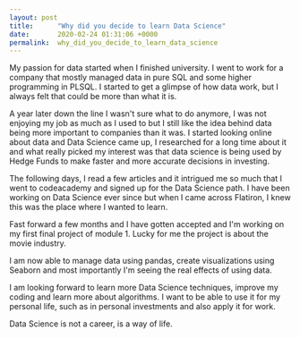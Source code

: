 ```yaml
---
layout: post
title:      "Why did you decide to learn Data Science"
date:       2020-02-24 01:31:06 +0000
permalink:  why_did_you_decide_to_learn_data_science
---
```



My passion for data started when I finished university. I went to work for a company that mostly managed data in pure SQL and some higher programming in PLSQL. I started to get a glimpse of how data work, but I always felt that could be more than what it is.

A year later down the line I wasn't sure what to do anymore, I was not enjoying my job as much as I used to but I still like the idea behind data being more important to companies than it was. I started looking online about data and Data Science came up, I researched for a long time about it and what really picked my interest was that data science is being used by Hedge Funds to make faster and more accurate decisions in investing.

The following days, I read a few articles and it intrigued me so much that I went to codeacademy and signed up for the Data Science path. I have been working on Data Science ever since but when I came across Flatiron, I knew this was the place where I wanted to learn. 

Fast forward a few months and I have gotten accepted and I'm working on my first final project of module 1. Lucky for me the project is about the movie industry. 

I am now able to manage data using pandas, create visualizations using Seaborn and most importantly I'm seeing the real effects of using data. 

I am looking forward to learn more Data Science techniques, improve my coding and learn more about algorithms. I want to be able to use it for my personal life, such as in personal investments and also apply it for work. 

Data Science is not a career, is a way of life. 
